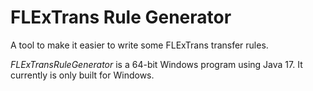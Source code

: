 # FLExTrans Rule Generator
A tool to make it easier to write some FLExTrans transfer rules.

*FLExTransRuleGenerator* is a 64-bit Windows program using Java 17.  It currently is only built for Windows.

<!---
See https://github.com/sillsdev/pcpatrflex/tree/master/PcPatrFLExDll/doc/UserDocumentation.pdf for more.
-->

<!---
The installer can be downloaded at https://github.com/sillsdev/pcpatrflex/tree/master/Installer/Output/UsePcPatrWithFLExDllSetup.exe.
-->
